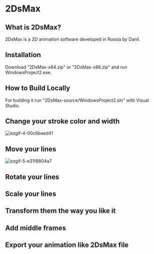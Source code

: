 # 2DsMax
## What is 2DsMax?
2DsMax is a 2D animation software developed in Russia by Danil. 
## Installation
Download "2DsMax-x64.zip" or "2DsMax-x86.zip" and run WindowsProject2.exe.
## How to Build Locally
For building it run "2DsMax-source/WindowsProject2.sln" with Visual Studio.
## Change your stroke color and width
![ezgif-4-00c6baed41](https://github.com/Pythonese/2DsMax/assets/127021579/2eaf9f86-f6c2-4ff2-b03b-fc2de4056201)

## Move your lines
![ezgif-5-e31f8804a7](https://github.com/Pythonese/2DsMax/assets/127021579/e509e7ce-9e78-49a0-b41d-9bc0cc0b017b)

## Rotate your lines

## Scale your lines

## Transform them the way you like it

## Add middle frames

## Export your animation like 2DsMax file
